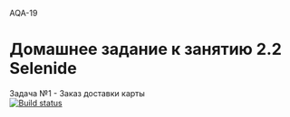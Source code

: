 AQA-19    
# Домашнее задание к занятию 2.2 Selenide

Задача №1 - Заказ доставки карты  
[![Build status](https://ci.appveyor.com/api/projects/status/0?svg=true)](https://ci.appveyor.com/project/goso-nct/netology-auto-dz1-2-2)

